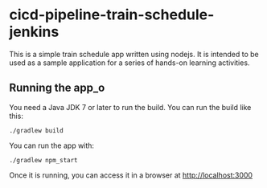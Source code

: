 # cicd-pipeline-train-schedule-jenkins

This is a simple train schedule app written using nodejs. It is intended to be used as a sample application for a series of hands-on learning activities.

## Running the app_o

You need a Java JDK 7 or later to run the build. You can run the build like this:

    ./gradlew build

You can run the app with:

    ./gradlew npm_start

Once it is running, you can access it in a browser at [http://localhost:3000](http://localhost:3000)
